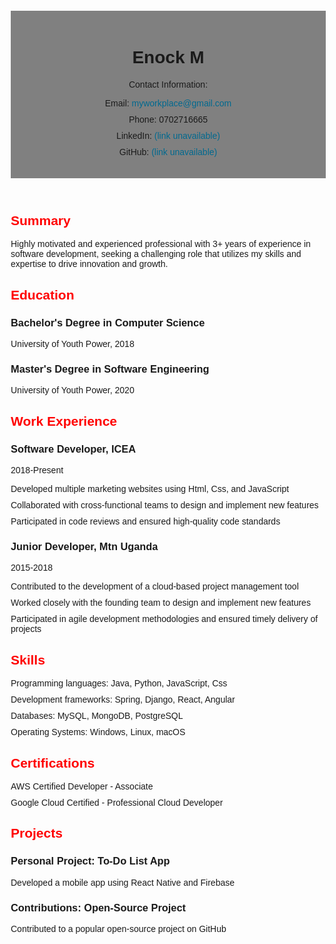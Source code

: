 <!DOCTYPE html>
<html>
<head>
	<title>Enock's Cv</title>
	<style>
		body {
			font-family: Arial, sans-serif;
			margin: 20px;
		}
		header {
			background-color: grey;
			padding: 20px;
			text-align: center;
		}
		section {
			margin-bottom: 20px;
		}
		h2 {
			color: red;
		}
		ul {
			list-style: none;
			padding: 0;
		}
		li {
			margin-bottom: 10px;
		}
		a {
			text-decoration: none;
			color: #00698f;
		}
		a:hover{
			text-decoration: underline;
		}
	</style>
</head>
<body>
	<header>
		<h1>Enock M</h1>
		<p>Contact Information:</p>
		<ul>
			<li>Email: <a href="#">myworkplace@gmail.com</a></li>
			<li>Phone: 0702716665</li>
			<li>LinkedIn: <a href="#">(link unavailable)</a></li>
			<li>GitHub: <a href="(link unavailable)">(link unavailable)</a></li>
		</ul>
	</header>
	<main>
		<section>
			<h2>Summary</h2>
			<p>Highly motivated and experienced professional with 3+ years of experience in software development, seeking a challenging role that utilizes my skills and expertise to drive innovation and growth.</p>
		</section>
		<section>
			<h2>Education</h2>
			<ul>
				<li>
					<h3>Bachelor's Degree in Computer Science</h3>
					<p>University of Youth Power, 2018</p>
				</li>
				<li>
					<h3>Master's Degree in Software Engineering</h3>
					<p>University of Youth Power, 2020</p>
				</li>
			</ul>
		</section>
		<section>
			<h2>Work Experience</h2>
			<ul>
				<li>
					<h3>Software Developer, ICEA</h3>
					<p>2018-Present</p>
					<ul>
						<li>Developed multiple marketing websites using Html, Css, and JavaScript</li>
						<li>Collaborated with cross-functional teams to design and implement new features</li>
						<li>Participated in code reviews and ensured high-quality code standards</li>
					</ul>
				</li>
				<li>
					<h3>Junior Developer, Mtn Uganda</h3>
					<p>2015-2018</p>
					<ul>
						<li>Contributed to the development of a cloud-based project management tool</li>
						<li>Worked closely with the founding team to design and implement new features</li>
						<li>Participated in agile development methodologies and ensured timely delivery of projects</li>
					</ul>
				</li>
			</ul>
		</section>
		<section>
			<h2>Skills</h2>
			<ul>
				<li>Programming languages: Java, Python, JavaScript, Css</li>
				<li>Development frameworks: Spring, Django, React, Angular</li>
				<li>Databases: MySQL, MongoDB, PostgreSQL</li>
				<li>Operating Systems: Windows, Linux, macOS</li>
			</ul>
		</section>
		<section>
			<h2>Certifications</h2>
			<ul>
				<li>AWS Certified Developer - Associate</li>
				<li>Google Cloud Certified - Professional Cloud Developer</li>
			</ul>
		</section>
		<section>
			<h2>Projects</h2>
			<ul>
				<li>
					<h3>Personal Project: To-Do List App</h3>
					<p>Developed a mobile app using React Native and Firebase</p>
				</li>
				<li>
					<h3>Contributions: Open-Source Project</h3>
					<p>Contributed to a popular open-source project on GitHub</p>
				</li>
			</ul>
		</section>
	</main>
</body>
</html>
